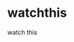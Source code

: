 watchthis
=========

watch this

















































































































































































